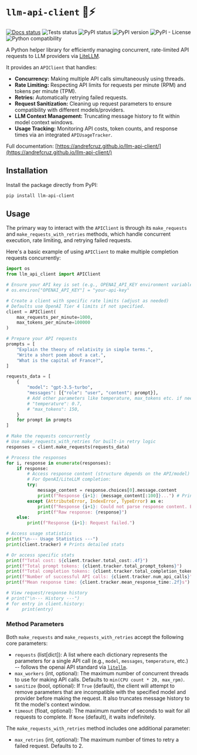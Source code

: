 # `llm-api-client` :robot::zap:

[![Docs status](https://github.com/AndreFCruz/llm-api-client/actions/workflows/docs.yml/badge.svg)](https://andrefcruz.github.io/llm-api-client/)
![Tests status](https://github.com/AndreFCruz/llm-api-client/actions/workflows/tests.yml/badge.svg)
![PyPI status](https://github.com/AndreFCruz/llm-api-client/actions/workflows/pypi-publish.yml/badge.svg)
![PyPI version](https://badgen.net/pypi/v/llm-api-client)
![PyPI - License](https://img.shields.io/pypi/l/llm-api-client)
![Python compatibility](https://badgen.net/pypi/python/llm-api-client)

A Python helper library for efficiently managing concurrent, rate-limited API requests to LLM providers via [LiteLLM](https://github.com/BerriAI/litellm).

It provides an `APIClient` that handles:
*   **Concurrency:** Making multiple API calls simultaneously using threads.
*   **Rate Limiting:** Respecting API limits for requests per minute (RPM) and tokens per minute (TPM).
*   **Retries:** Automatically retrying failed requests.
*   **Request Sanitization:** Cleaning up request parameters to ensure compatibility with different models/providers.
*   **LLM Context Management:** Truncating message history to fit within model context windows.
*   **Usage Tracking:** Monitoring API costs, token counts, and response times via an integrated `APIUsageTracker`.

Full documentation: [https://andrefcruz.github.io/llm-api-client/](https://andrefcruz.github.io/llm-api-client/)

## Installation

Install the package directly from PyPI:

```bash
pip install llm-api-client
```

## Usage

The primary way to interact with the `APIClient` is through its `make_requests` and `make_requests_with_retries` methods, which handle concurrent execution, rate limiting, and retrying failed requests.

Here's a basic example of using `APIClient` to make multiple completion requests concurrently:

```python
import os
from llm_api_client import APIClient

# Ensure your API key is set (e.g., OPENAI_API_KEY environment variable)
# os.environ["OPENAI_API_KEY"] = "your-api-key"

# Create a client with specific rate limits (adjust as needed)
# Defaults use OpenAI Tier 4 limits if not specified.
client = APIClient(
    max_requests_per_minute=1000,
    max_tokens_per_minute=100000
)

# Prepare your API requests
prompts = [
    "Explain the theory of relativity in simple terms.",
    "Write a short poem about a cat.",
    "What is the capital of France?",
]

requests_data = [
    {
        "model": "gpt-3.5-turbo",
        "messages": [{"role": "user", "content": prompt}],
        # Add other parameters like temperature, max_tokens etc. if needed
        # "temperature": 0.7,
        # "max_tokens": 150,
    }
    for prompt in prompts
]

# Make the requests concurrently
# Use make_requests_with_retries for built-in retry logic
responses = client.make_requests(requests_data)

# Process the responses
for i, response in enumerate(responses):
    if response:
        # Access response content (structure depends on the API/model)
        # For OpenAI/LiteLLM completion:
        try:
            message_content = response.choices[0].message.content
            print(f"Response {i+1}: {message_content[:100]}...") # Print first 100 chars
        except (AttributeError, IndexError, TypeError) as e:
            print(f"Response {i+1}: Could not parse response content. Error: {e}")
            print(f"Raw response: {response}")
    else:
        print(f"Response {i+1}: Request failed.")

# Access usage statistics
print("\n--- Usage Statistics ---")
print(client.tracker) # Prints detailed stats

# Or access specific stats
print(f"Total cost: ${client.tracker.total_cost:.4f}")
print(f"Total prompt tokens: {client.tracker.total_prompt_tokens}")
print(f"Total completion tokens: {client.tracker.total_completion_tokens}")
print(f"Number of successful API calls: {client.tracker.num_api_calls}")
print(f"Mean response time: {client.tracker.mean_response_time:.2f}s")

# View request/response history
# print("\n--- History ---")
# for entry in client.history:
#     print(entry)
```

### Method Parameters

Both `make_requests` and `make_requests_with_retries` accept the following core parameters:

*   `requests` (list[dict]): A list where each dictionary represents the parameters for a single API call (e.g., `model`, `messages`, `temperature`, etc.) -- follows the openai API standard via [`litellm`](https://github.com/BerriAI/litellm).
*   `max_workers` (int, optional): The maximum number of concurrent threads to use for making API calls. Defaults to `min(CPU count * 20, max_rpm)`.
*   `sanitize` (bool, optional): If `True` (default), the client will attempt to remove parameters that are incompatible with the specified model and provider before making the request. It also truncates message history to fit the model's context window.
*   `timeout` (float, optional): The maximum number of seconds to wait for all requests to complete. If `None` (default), it waits indefinitely.

The `make_requests_with_retries` method includes one additional parameter:

*   `max_retries` (int, optional): The maximum number of times to retry a failed request. Defaults to 2.
